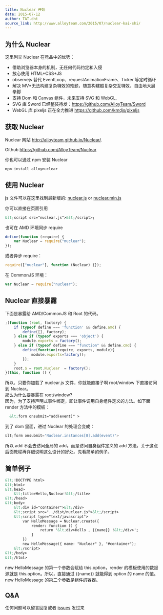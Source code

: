 ```yaml
---
title: Nuclear 开始
date: 2015-07-12
author: TAT.dnt
source_link: http://www.alloyteam.com/2015/07/nuclear-kai-shi/
---
```


<!-- {% raw %} - for jekyll -->

## 为什么 Nuclear

这里列举 Nuclear 在竞品中的优势：

-   借助浏览器本身的机制，无任何代码约定和入侵
-   放心使用 HTML+CSS+JS
-   observejs 替代 EventLoop、requestAnimationFrame、Ticker 等定时循环
-   解决 MV\*无法构建复杂特效的难题，随意构建超复杂交互特效，自由地大展拳脚
-   支持 Dom 和 Canvas 组件，未来支持 SVG 和 WebGL.
-   SVG 库 Sword 已经整装待发：<https://github.com/AlloyTeam/Sword>
-   WebGL 库 pixeljs 正在全力推进 <https://github.com/kmdjs/pixeljs>

## 获取 Nuclear

Nuclear 网站 <http://alloyteam.github.io/Nuclear/>.

Github <https://github.com/AlloyTeam/Nuclear>

你也可以通过 npm 安装 Nuclear

    npm install alloynuclear

## 使用 Nuclear

js 文件可以在这里找到最新版的: [nuclear.js](https://raw.githubusercontent.com/AlloyTeam/Nuclear/master/dist/nuclear.js) or [nuclear.min.js](https://raw.githubusercontent.com/AlloyTeam/Nuclear/master/dist/nuclear.min.js)

你可以直接在页面引用

```html
&lt;script src="nuclear.js">&lt;/script>;
```

也可在 AMD 环境同步 require

```javascript
define(function (require) {
    var Nuclear = require("nuclear");
});
```

或者异步 require：

```javascript
require(["nuclear"], function (Nuclear) {});
```

在 CommonJS 环境：

```javascript
var Nuclear = require("nuclear");
```

## Nuclear 直接暴露

下面是暴露给 AMD/CommonJS 和 Root 的代码。

```javascript
;(function (root, factory) {
    if (typeof define === 'function' && define.amd) {
        define([], factory);
    } else if (typeof exports === 'object') {
        module.exports = factory();
    } else if (typeof define === "function" && define.cmd) {
        define(function(require, exports, module){
            module.exports=factory();
        });
    }
    root.$ = root.Nuclear  = factory();   
}(this, function () {
```

所以，只要你加载了 nuclear.js 文件，你就能直接子啊 root/window 下直接访问到 Nuclear。  
那么为什么要暴露在 root/window?  
因为，为了支持声明式事件绑定，即让事件调用自身组件定义的方法。如下面 render 方法中的模板：

```html
  &lt;form onsubmit="add(event)" >
```

到了 dom 里面，进过 Nuclear 的处理会变成：

```c
&lt;form onsubmit="Nuclear.instances[0].add(event)">
```

所以 add 不会去访问全局的 add，而是访问自身组件定义的 add 方法。关于这点后面教程再详细说明这么设计的好处。先看简单的例子。

## 简单例子

```html
&lt;!DOCTYPE html>
&lt;html>
&lt;head>
    &lt;title>Hello,Nuclear!&lt;/title>
&lt;/head>
&lt;body>
    &lt;div id="container">&lt;/div>
    &lt;script src="../dist/nuclear.js">&lt;/script>
    &lt;script type="text/javascript">
        var HelloMessage = Nuclear.create({
            render: function () {
                return '&lt;div>Hello , {{name}} !&lt;/div>';
            }
        })
        new HelloMessage({ name: "Nuclear" }, "#container");
    &lt;/script>
&lt;/body>
&lt;/html>
```

new HelloMessage 的第一个参数会赋给 this.option，render 的模板使用的数据源就是 this.option。所以，直接通过 {{name}} 就能得到 option 的 name 的值。  
new HelloMessage 的第二个参数是组件的容器。

## Q&A

任何问题可以留言回复或者 [issues](https://github.com/AlloyTeam/Nuclear/issues/new) 发过来


<!-- {% endraw %} - for jekyll -->